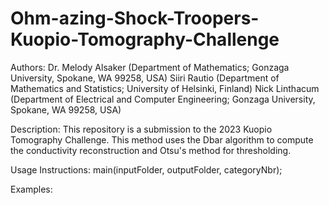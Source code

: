 # Ohm-azing-Shock-Troopers-Kuopio-Tomography-Challenge

Authors:
Dr. Melody Alsaker (Department of Mathematics; Gonzaga University, Spokane, WA 99258, USA)
Siiri Rautio (Department of Mathematics and Statistics; University of Helsinki, Finland)
Nick Linthacum (Department of Electrical and Computer Engineering; Gonzaga University, Spokane, WA 99258, USA)

Description:
This repository is a submission to the 2023 Kuopio Tomography Challenge. This method uses the Dbar algorithm to compute the conductivity reconstruction and Otsu's method for thresholding. 


Usage Instructions:
main(inputFolder, outputFolder, categoryNbr);

Examples:
